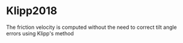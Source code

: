 # Klipp2018
The friction velocity is computed without the need to correct tilt angle errors using Klipp's method
